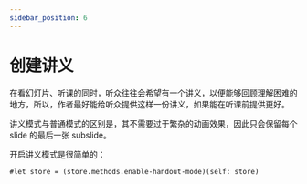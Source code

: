 ```yaml
---
sidebar_position: 6
---
```


# 创建讲义

在看幻灯片、听课的同时，听众往往会希望有一个讲义，以便能够回顾理解困难的地方，所以，作者最好能给听众提供这样一份讲义，如果能在听课前提供更好。

讲义模式与普通模式的区别是，其不需要过于繁杂的动画效果，因此只会保留每个 slide 的最后一张 subslide。

开启讲义模式是很简单的：

```typst
#let store = (store.methods.enable-handout-mode)(self: store)
```

